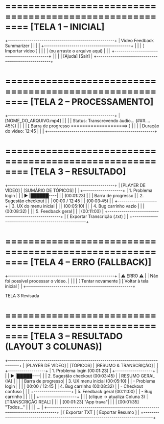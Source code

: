 ========================================================
[TELA 1 – INICIAL]
========================================================
+------------------------------------------------------+
|               Video Feedback Summarizer              |
|                                                      |
|   +--------------------------------------------+     |
|   |  [ Importar vídeo ]                        |     |
|   |  (ou arraste o arquivo aqui)               |     |
|   +--------------------------------------------+     |
|                                                      |
|                         [Ajuda]   [Sair]             |
+------------------------------------------------------+

========================================================
[TELA 2 – PROCESSAMENTO]
========================================================
+------------------------------------------------------+
| [NOME_DO_ARQUIVO.mp4]                                |
|                                                      |
|   Status: Transcrevendo áudio... (###.... 45%)       |
|                                                      |
|   [ Barra de progresso ====================>   ]     |
|                                                      |
|   Duração do vídeo: 12:45                            |
|                                                      |
+------------------------------------------------------+

========================================================
[TELA 3 – RESULTADO]
========================================================
+------------------------------------------------------+
|  [PLAYER DE VÍDEO]        |  [SUMÁRIO DE TÓPICOS]    |
|  +--------------------+   |  1. Problema login       |
|  |   ▶  |██████----|  |   |     (00:01:23)           |
|  | Barra de progresso |   |  2. Sugestão checkout    |
|  | 00:00 / 12:45      |   |     (00:03:45)           |
|  +--------------------+   |  3. UX do menu inicial   |
|                           |     (00:05:10)           |
|                           |  4. Bug carrinho vazio   |
|                           |     (00:08:32)           |
|                           |  5. Feedback geral       |
|                           |     (00:11:00)           |
+------------------------------------------------------+
|  [ Exportar Transcrição (.txt) ]                     |
+------------------------------------------------------+

========================================================
[TELA 4 – ERRO (FALLBACK)]
========================================================
+------------------------------------------------------+
|                     ⚠ ERRO ⚠                         |
|  Não foi possível processar o vídeo.                 |
|                                                      |
|  [ Tentar novamente ]    [ Voltar à tela inicial ]   |
+------------------------------------------------------+


TELA 3 Revisada

========================================================
[TELA 3 – RESULTADO (LAYOUT 3 COLUNAS)]
========================================================
+-----------------------------------------------------------------------------------+
| [PLAYER DE VÍDEO]      | [TÓPICOS]                       | [RESUMO & TRANSCRIÇÃO] |
| +-------------------+  | 1. Problema login (00:01:23)    | +-------------------+  |
| |   ▶ |█████----|  |  | 2. Sugestão checkout (00:03:45) | | RESUMO GERAL (IA) |  |
| | Barra de progresso|  | 3. UX menu inicial (00:05:10)   | | - Problema login   |  |
| | 00:00 / 12:45     |  | 4. Bug carrinho (00:08:32)      | | - Checkout confuso |  |
| +-------------------+  | 5. Feedback geral (00:11:00)    | | - Bug carrinho     |  |
|                       |                                  | +-------------------+  |
|                       | (clique → atualiza Coluna 3)     | [TRANSCRIÇÃO REAL]    |
|                       |                                  | [00:01:23] "App trava"| 
|                       |                                  | [00:01:35] "Todos..." | 
|                       |                                  | ...                   |
+-----------------------------------------------------------------------------------+
| [ Exportar TXT ] [ Exportar Resumo ]                                              |
+-----------------------------------------------------------------------------------+

